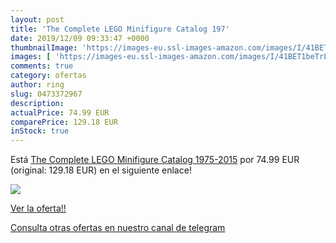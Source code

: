 ```yaml
---
layout: post
title: 'The Complete LEGO Minifigure Catalog 197'
date: 2019/12/09 09:33:47 +0000
thumbnailImage: 'https://images-eu.ssl-images-amazon.com/images/I/41BET1beTrL._SL200_.jpg'
images: [ 'https://images-eu.ssl-images-amazon.com/images/I/41BET1beTrL._SL200_.jpg' ]
comments: true
category: ofertas
author: ring
slug: 0473372967
description:
actualPrice: 74.99 EUR
comparePrice: 129.18 EUR
inStock: true
---
```


Está [The Complete LEGO Minifigure Catalog 1975-2015](https://www.amazon.com/dp/0473372967/?tag=redken08-20) por 74.99 EUR (original: 129.18 EUR) en el siguiente enlace!

[![](https://images-eu.ssl-images-amazon.com/images/I/41BET1beTrL._SL200_.jpg)](https://www.amazon.com/dp/0473372967/?tag=redken08-20)

[Ver la oferta!!](https://www.amazon.com/dp/0473372967/?tag=redken08-20)

[Consulta otras ofertas en nuestro canal de telegram](https://t.me/s/ofertas25)
